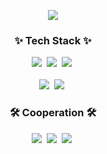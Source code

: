 <p align='center'>
    <img src="https://capsule-render.vercel.app/api?type=waving&color=B9F2FE&height=300&section=header&text=Pie's%20Github&fontSize=45&animation=fadeIn&fontAlignY=38&descAlignY=51&descAlign=62&fontColor=FFFFFF"/>
</p>

<h3 align="center">✨ Tech Stack ✨</h3>
<div align="center">
  <img src="https://img.shields.io/badge/-Java-FF7800?style=for-the-badge&logo=Java&logoColor=white" />&nbsp
  <img src="https://img.shields.io/badge/spring-%236DB33F.svg?style=for-the-badge&logo=spring&logoColor=white" />&nbsp
  <img src="https://img.shields.io/badge/-SpringBoot-6DB33F?style=for-the-badge&logoSpringBootspring&logoColor=white" />&nbsp
</div>

<br>

<div align="center">
  <img src="https://img.shields.io/badge/SpringDataJpa-236DB33F?style=for-the-badge&logo=spring&logoColor=white" />&nbsp
  <img src="https://img.shields.io/badge/MySQL-4479A1?style=for-the-badge&logo=MySQL&logoColor=white" />&nbsp
</div>

<h3 align="center">🛠 Cooperation 🛠</h3>
<div align="center">
  <img src="https://img.shields.io/badge/git-F05033.svg?style=for-the-badge&logo=git&logoColor=white" />&nbsp
  <img src="https://img.shields.io/badge/github-181717.svg?style=for-the-badge&logo=github&logoColor=white" />&nbsp
  <img src="https://img.shields.io/badge/slack-A01733.svg?style=for-the-badge&logo=slack&logoColor=white" />&nbsp
</div>


